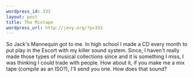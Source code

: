 ```yaml
--- 
wordpress_id: 333
layout: post
title: The Mixtape
wordpress_url: http://jevy.org/?p=333
---
```

So Jack's Mannequin got to me.  In high school I made a CD every month to put play in the Escort with my killer sound system.  Since, I haven't really made those types of musical collections since and it is something I miss, I was thinking I could trade with people.  How about it, if you make me a mix tape (compile as an ISO?), I'll send you one.  How does that sound?

